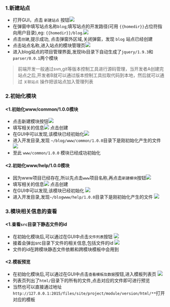 ### 1.新建站点
* 打开GUI，点击 `新建站点` 按钮![](./images/100.png)
* 在弹窗中填写站点名称`blog`;填写站点的开发路径(可用 `{{homedir}}`占位符指向用户目录),eg: `{{homedir}}/blog`.![](./images/200.png)
* 点击`创建`,提示成功, 点击弹窗外区域,关闭弹窗，发现 `blog` 站点已经创建
* 点击站点名称,进入站点的模块管理页![](./images/300.png)
* 进入blog站点的项目管理界面,发现lib目录下自动生成了`jquery/1.9.3`和`parser/0.0.1`两个模块

>前端开发一般通过svn,git等版本控制工具进行源码管理，当开发者A创建完站点之后,开发者B就可以通过版本控制工具拉取代码到本地，然后就可以通过 `关联站点` 操作把该站点加入管理列表

### 2.初始化模块
#### <1.初始化www/common/1.0.0模块
* 点击新建模块按钮![](./images/400.png)
* 填写相关的信息![](./images/500.png) 点击创建
* 在GUI中可以发现,该模块已经初始化![](./images/600.png)
* 进入开发目录,发现 `~/blog/www/common/1.0.0`目录下是刚初始化产生的文件![](./images/700.png)
* 至此 `www/common/1.0.0` 模块已经成功初始化
#### <2.初始化www/help/1.0.0模块
* 因为www项目已经存在,所以先点击`www`项目名称,再点击`新建模块`按钮![](./images/800.png)
* 填写相关的信息![](./images/900.png) 点击创建
* 在GUI中可以发现,该模块已经初始化 ![](./images/1000.png)
* 进入开发目录,发现`~/blogwww/help/1.0.0`目录下是刚初始化产生的文件 ![](./images/1100.png)

### 3.模块相关信息的查看
#### <1.查看`src`目录下静态文件的id
* 在初始化模块后,可以通过在GUI中点击`文件列表`按钮 ![](./images/1200.png)
* 接着会弹出src目录下文件的相关信息,包括文件的id ![](./images/1300.png)
* 文件的id在跨模块静态文件依赖和跨模块模板中会用到

#### <2.模板预览
* 在初始化模块后,可以通过在GUI中点击`查看模板及数据`按钮,进入模板列表页 ![](./images/1400.png)
* 列表页列出了`html/`目录下的所有的文件,点击对应的文件即可进行预览
* 当然也可以直接通过地址`http://127.0.0.1:2015/files/site/project/module/version/html/**`打开对应的模板
